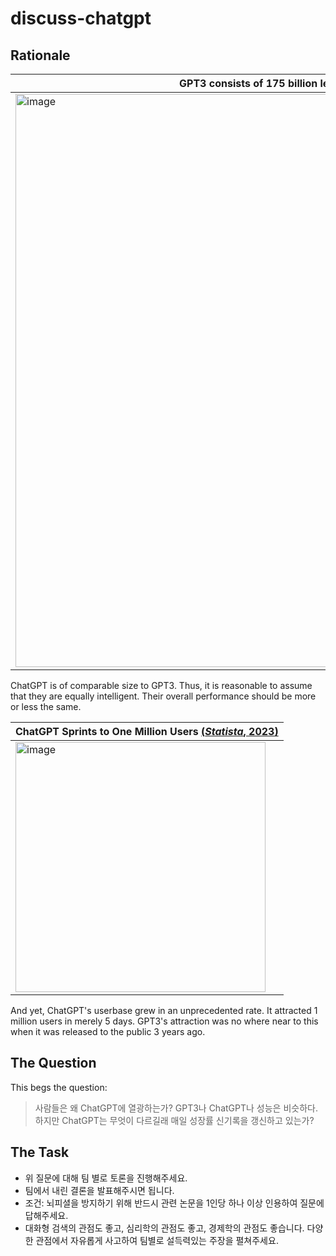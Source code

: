 # discuss-chatgpt

## Rationale


GPT3 consists of 175 billion learnable parameters | ChatGPT is of comparable size to GPT3 [(*OpenAI*, 2022)](https://openai.com/blog/chatgpt/)|
--- | --- 
<img width="917" alt="image" src="https://user-images.githubusercontent.com/56193069/220109130-05982db8-5774-4499-a24a-5c2f7065bcf2.png"> | <img width="873" alt="image" src="https://user-images.githubusercontent.com/56193069/220110434-e5004402-94ef-4bf0-86d6-c1acc9960a41.png"> | 
 
ChatGPT is of comparable size to GPT3. Thus, it is reasonable to assume that they are equally intelligent. Their overall performance should be more or less the same.


ChatGPT Sprints to One Million Users [(*Statista*, 2023)](https://www.statista.com/chart/29174/time-to-one-million-users/) |
--- | 
<img width="400" alt="image" src="https://user-images.githubusercontent.com/56193069/220108372-8c8a5440-08c7-4a06-84e1-6448c1a5bfaa.png"> |

And yet, ChatGPT's userbase grew in an unprecedented rate. It attracted 1 million users in merely 5 days. GPT3's attraction was no where near to this when it was released to the public 3 years ago.


 
## The Question

This begs the question: 

> 사람들은 왜 ChatGPT에 열광하는가? GPT3나 ChatGPT나 성능은 비슷하다. 하지만 ChatGPT는 무엇이 다르길래 매일 성장률 신기록을 갱신하고 있는가? 


## The Task 
- 위 질문에 대해 팀 별로 토론을 진행해주세요.
- 팀에서 내린 결론을 발표해주시면 됩니다.
- 조건: 뇌피셜을 방지하기 위해 반드시 관련 논문을 1인당 하나 이상 인용하여 질문에 답해주세요. 
- 대화형 검색의 관점도 좋고, 심리학의 관점도 좋고, 경제학의 관점도 좋습니다. 다양한 관점에서 자유롭게 사고하여 팀별로 설득력있는 주장을 펼쳐주세요.
